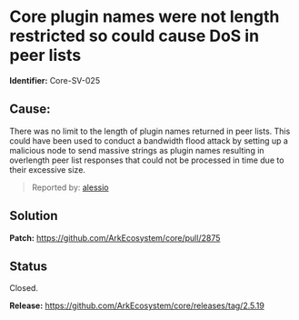 # Core plugin names were not length restricted so could cause DoS in peer lists
**Identifier:** Core-SV-025

## Cause: 
There was no limit to the length of plugin names returned in peer lists. This could have been used to conduct a bandwidth flood attack by setting up a malicious node to send massive strings as plugin names resulting in overlength peer list responses that could not be processed in time due to their excessive size.

>Reported by: [alessio](https://github.com/alessiodf)

## Solution

**Patch:** https://github.com/ArkEcosystem/core/pull/2875

## Status
Closed.

**Release:** https://github.com/ArkEcosystem/core/releases/tag/2.5.19
